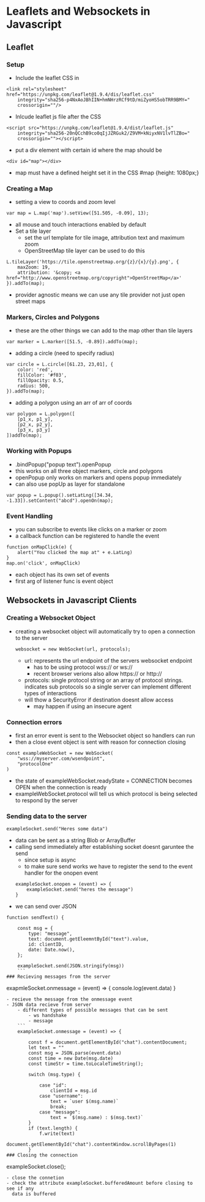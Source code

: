 # Leaflets and Websockets in Javascript

## Leaflet

### Setup
- Include the leaflet CSS in <head>
```
<link rel="stylesheet" href="https://unpkg.com/leaflet@1.9.4/dis/leaflet.css"
    integrity="sha256-p4NxAoJBhIIN+hmNHrzRCf9tD/miZyoHS5obTRR9BMY="
    crossorigin=""/>
```
- Inlcude leaflet js file after the CSS
```
<script src="https://unpkg.com/leaflet@1.9.4/dist/leaflet.js"
    integrity="sha256-20nQCchB9co0qIjJZRGuk2/Z9VM+kNiyxNV1lvTlZBo="
    crossorigin=""></script>
```

- put a div element with certain id where the map should be
```
<div id="map"></div>
```

- map must have a defined height
set it in the CSS
#map {height: 1080px;}

### Creating a Map
- setting a view to coords and zoom level
```
var map = L.map('map').setView([51.505, -0.09], 13);
```

- all mouse and touch interactions enabled by default
- Set a tile layer
    - set the url template for tile image, attribution text and maximum zoom
    - OpenStreetMap tile layer can be used to do this
```
L.tileLayer('https://tile.openstreetmap.org/{z}/{x}/{y}.png', {
    maxZoom: 19,
    attribution: '&copy; <a href="http://www.openstreetmap.org/copyright">OpenStreetMap</a>'
}).addTo(map);
```
- provider agnostic means we can use any tile provider not just open street maps

### Markers, Circles and Polygons
- these are the other things we can add to the map other than tile layers
```
var marker = L.marker([51.5, -0.89]).addTo(map);
```
- adding a circle (need to specify radius)
```
var circle = L.circle([61.23, 23,01], {
    color: 'red',
    fillColor: '#f03',
    fillOpacity: 0.5,
    radius: 500,
}).addTo(map);
```
- adding a polygon using an arr of arr of coords
```
var polygon = L.polygon([
    [p1_x, p1_y],
    [p2_x, p2_y],
    [p3_x, p3_y]
])addTo(map);
```

### Working with Popups
- .bindPopup("popup text").openPopup
- this works on all three object markers, circle and polygons
- openPopup only works on markers and opens popup immediately
- can also use popUp as layer for standalone
```
var popup = L.popup().setLatLng([34.34, -1.33]).setContent("abcd").openOn(map);
```

### Event Handling
- you can subscribe to events like clicks on a marker or zoom
- a callback function can be registered to handle the event
```
function onMapClick(e) {
    alert("You clicked the map at" + e.LatLng)
}
map.on('click', onMapClick)
```
- each object has its own set of events
- first arg of listener func is event object


## Websockets in Javascript Clients

### Creating a Websocket Object
- creating a websocket object will automatically try to open a connection to the server
    ```
    websocket = new WebSocket(url, protocols);
    ```
    - url: represents the url endpoint of the servers websocket endpoint
        - has  to be using protocol wss:// or ws://
        - recent browser verions also allow https:// or http://
    - protocols: single protocol string or an array of protocol strings.
      indicates sub protocols so a single server can implement 
      different types of interactions
    - will thow a SecurityError if destination doesnt allow access
        - may happen if using an insecure agent

### Connection errors
- first an error event is sent to the Websocket object so handlers can run
- then a close event object is sent with reason for connection closing

```
const exampleWebSocket = new WebSocket(
    "wss://myserver.com/wsendpoint",
    "protocolOne"
)
```
- the state of exampleWebSocket.readyState = CONNECTION becomes OPEN 
  when the connection is ready
- exampleWebSocket.protocol will tell us which protocol is being 
  selected to respond by the server

### Sending data to the server
```
exampleSocket.send("Heres some data")
```
- data can be sent as a string Blob or ArrayBuffer
- calling send immediately after establishing socket doesnt garuntee the send
    - since setup is async
    - to make sure send works we have to register the send to the event handler
      for the onopen event
    ```
    exampleSocket.onopen = (event) => {
        exampleSocket.send("heres the message")
    }

- we can send over JSON
```
function sendText() {

    const msg = {
        type: "message", 
        text: document.getEleemntById("text").value,
        id: clientID,
        date: Date.now(),
    };

    exampleSocket.send(JSON.stringify(msg))
    ```
### Recieving messages from the server
```
exapmleSocket.onmessage = (event) => {
    console.log(event.data)
}
```
- recieve the message from the onmessage event
- JSON data recieve from server 
    - different types of possible messages that can be sent
        - ws handshake
        - message
    ```
    exampleSocket.onmessage = (event) => {

        const f = document.getElementById("chat").contentDocument;
        let text = ""
        const msg = JSON.parse(event.data)
        const time = new Date(msg.date)
        const timeStr = time.toLocaleTimeString();

        switch (msg.type) {

            case "id":
                clientId = msg.id
            case "username":
                text = `user $(msg.name)`
                break;
            case "message":
                text = `$(msg.name) : $(msg.text)`
        }
        if (text.length) {
            f.write(text)
            document.getElementById("chat").contentWindow.scrollByPages(1)
        }
### Closing the connection
```
exampleSocket.close();
```
- close the connetion
- check the attribute exampleSocket.bufferedAmount before closing to see if any
  data is buffered


